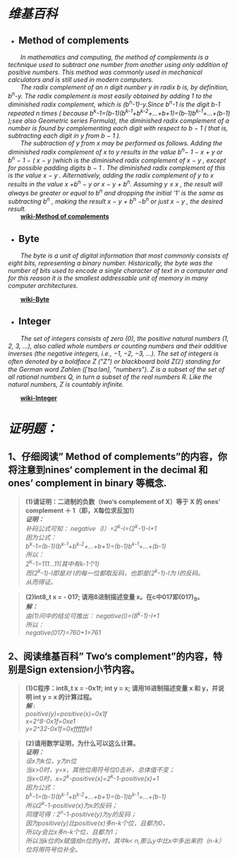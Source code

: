 # ***维基百科***  
- ## Method of complements  
&emsp;&emsp;_In mathematics and computing, the method of complements is a technique used to subtract one number from another using only addition of positive numbers. This method was commonly used in mechanical calculators and is still used in modern computers._  
&emsp;&emsp;_The radix complement of an n digit number y in radix b is, by definition, b<sup>n</sup>-y. The radix complement is most easily obtained by adding 1 to the diminished radix complement, which is (b<sup>n</sup>-1)-y.Since b<sup>n</sup>-1 is the digit b-1 repeated n times ( because  b<sup>k</sup>-1=(b-1)(b<sup>k-1</sup>+b<sup>k-2</sup>+...+b+1)=(b-1)b<sup>k-1</sup>+...+(b-1) );see also Geometric series Formula), the diminished radix complement of a number is found by complementing each digit with respect to b − 1 ( that is, subtracting each digit in y from b − 1 )._   
&emsp;&emsp;_The subtraction of y from x may be performed as follows. Adding the diminished radix complement of x to y results in the value b<sup>n</sup>− 1 − x + y  or b<sup>n</sup> − 1 − ( x − y )which is the diminished radix complement of x − y , except for possible padding digits b − 1  . The diminished radix complement of this is the value x − y . Alternatively, adding the radix complement of y to x results in the value x +b<sup>n</sup>  − y or x − y + b<sup>n</sup>. Assuming y ≤ x , the result will always be greater or equal to b<sup>n</sup> and dropping the initial '1' is the same as subtracting b<sup>n</sup> , making the result x − y + b<sup>n</sup> −b<sup>n</sup> or just x − y , the desired result._   
&emsp;&emsp;**[wiki-Method of complements](https://en.wikipedia.org/wiki/Method_of_complements)** 

- ## Byte  
&emsp;&emsp;_The byte is a unit of digital information that most commonly consists of eight bits, representing a binary number. Historically, the byte was the number of bits used to encode a single character of text in a computer and for this reason it is the smallest addressable unit of memory in many computer architectures._  

&emsp;&emsp;**[wiki-Byte](https://en.wikipedia.org/wiki/Byte)**

- ## Integer  
&emsp;&emsp;_The set of integers consists of zero (0), the positive natural numbers (1, 2, 3, …), also called whole numbers or counting numbers and their additive inverses (the negative integers, i.e., −1, −2, −3, …). The set of integers is often denoted by a boldface Z ("Z") or blackboard bold Z(ℤ) standing for the German word Zahlen ([ˈtsaːlən], "numbers"). Z is a subset of the set of all rational numbers Q, in turn a subset of the real numbers R. Like the natural numbers, Z is countably infinite._ 

&emsp;&emsp;**[wiki-Integer](https://en.wikipedia.org/wiki/Integer)**


# ***证明题：***  
## 1、仔细阅读” Method of complements”的内容，你将注意到nines‘ complement in the decimal 和 ones’ complement in binary 等概念.   
>**(1)请证明：二进制的负数（two‘s complement of X）等于 X 的 ones’ complement  ＋ 1（即，X每位求反加1）**  
***证明：***  
    _补码公式可知：
    negative（I）=2<sup>k</sup>-I=(2<sup>k</sup>-1)-I+1  
    因为公式：  
    b<sup>k</sup>-1=(b-1)(b<sup>k-1</sup>+b<sup>k-2</sup>+...+b+1)=(b-1)b<sup>k-1</sup>+...+(b-1)  
    所以：  
    2<sup>k</sup>-1=111...11(其中有k-1个1)    
    而(2<sup>k</sup>-1)-I即是对 I的每一位都取反码，也即是(2<sup>k</sup>-1)-I为 I的反码。  
    从而得证。_

>**(2)Int8_t x = - 017; 请用8进制描述变量 x。在c中017即(017)<sub>8</sub>。**  
***解：***  
    _由(1)问中的结论可推出：
    negative(I)=(8<sup>k</sup>-1)-I+1  
    所以：  
    negative(017)=760+1=761_

## 2、阅读维基百科” Two‘s complement”的内容，特别是Sign extension小节内容。 
>**(1)C程序：int8_t  x = -0x1f;  int y = x;  请用16进制描述变量 x 和 y，并说明 int y = x 的计算过程。**   
***解 :***   
     _positive(y)=positive(x)=0x1f  
      x=2^8-0x1f=0xe1  
      y=2^32-0x1f=0xffffffe1_
     
>**(2)请用数学证明，为什么可以这么计算。**  
***证明：***  
    _设x为k位，y为n位  
    当x>0时，y=x，其他位用符号位0去补，总体值不变；  
    当x<0时，x=2<sup>k</sup>-positive(x)=2<sup>k</sup>-1-positive(x)+1  
    因为公式：  
    b<sup>k</sup>-1=(b-1)(b<sup>k-1</sup>+b<sup>k-2</sup>+...+b+1)=(b-1)b<sup>k-1</sup>+...+(b-1)  
    所以2<sup>k</sup>-1-positive(x)为x的反码；  
    同理可得：2<sup>n</sup>-1-positive(y)为y的反码；  
    因为positive(y)比positive(x)多n-k个位，且都为0，  
    所以y会比x多n-k个位，且都为1；  
    所以当k位的x赋值给n位的y时，其中k< n,那么y中比x中多出来的（n-k）位将用符号位补全。_
